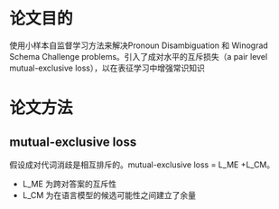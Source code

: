 # 论文目的
使用小样本自监督学习方法来解决Pronoun Disambiguation 和 Winograd Schema Challenge problems。引入了成对水平的互斥损失（a pair level
mutual-exclusive loss），以在表征学习中增强常识知识

# 论文方法
## mutual-exclusive loss
假设成对代词消歧是相互排斥的。mutual-exclusive loss = L_ME +L_CM。

- L_ME 为跨对答案的互斥性
- L_CM 为在语言模型的候选可能性之间建立了余量


